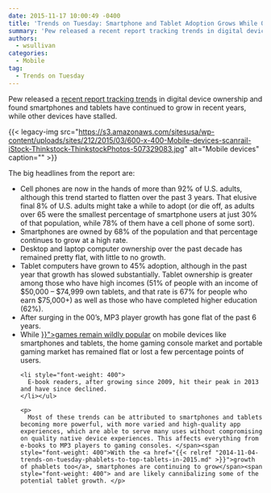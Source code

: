 ```yaml
---
date: 2015-11-17 10:00:49 -0400
title: 'Trends on Tuesday: Smartphone and Tablet Adoption Grows While Other Digital Devices Slump'
summary: 'Pew released a recent report tracking trends in digital device ownership and found smartphones and tablets have continued to grow in recent years, while other devices have stalled. The big headlines from the report are: Cell phones are now in the hands of more than 92% of U.S. adults, although this trend started to flatten'
authors:
  - wsullivan
categories:
  - Mobile
tag:
  - Trends on Tuesday
---
```


Pew released a [recent report tracking trends](http://www.pewinternet.org/2015/10/29/technology-device-ownership-2015/) in digital device ownership</span> <span style="font-weight: 400">and found smartphones and tablets have continued to grow in recent years, while other devices have stalled.</p> {{< legacy-img src="https://s3.amazonaws.com/sitesusa/wp-content/uploads/sites/212/2015/03/600-x-400-Mobile-devices-scanrail-iStock-Thinkstock-ThinkstockPhotos-507329083.jpg" alt="Mobile devices" caption="" >}} 

<p>
  The big headlines from the report are:
</p>

<ul>
  <li style="font-weight: 400">
    Cell phones are now in the hands of more than 92% of U.S. adults, although this trend started to flatten over the past 3 years. That elusive final 8% of U.S. adults might take a while to adopt (or die off, as adults over 65 were the smallest percentage of smartphone users at just 30% of that population, while 78% of them have a cell phone of some sort).
  </li>
  <li style="font-weight: 400">
    Smartphones are owned by 68% of the population and that percentage continues to grow at a high rate.
  </li>
  <li style="font-weight: 400">
    Desktop and laptop computer ownership over the past decade has remained pretty flat, with little to no growth.
  </li>
  <li style="font-weight: 400">
    Tablet computers have grown to 45% adoption, although in the past year that growth has slowed substantially. Tablet ownership is greater among those who have high incomes (51% of people with an income of $50,000 &#8211; $74,999 own tablets, and that rate is 67% for people who earn $75,000+) as well as those who have completed higher education (62%).
  </li>
  <li style="font-weight: 400">
    After surging in the 00’s, MP3 player growth has gone flat of the past 6 years.
  </li>
  <li style="font-weight: 400">
    While </span><span style="font-weight: 400"><a href="{{< relref "2015-09-01-trends-on-tuesday-mobile-messaging-and-social-app-research-released.md" >}}">games remain wildly popular</a> on mobile devices like smartphones and tablets</span><span style="font-weight: 400">, the home gaming console market and portable gaming market has remained flat or lost a few percentage points of users. </li> 
    
    <li style="font-weight: 400">
      E-book readers, after growing since 2009, hit their peak in 2013 and have since declined.
    </li></ul> 
    
    <p>
      Most of these trends can be attributed to smartphones and tablets becoming more powerful, with more varied and high-quality app experiences, which are able to serve many uses without compromising on quality native device experiences. This affects everything from e-books to MP3 players to gaming consoles. </span><span style="font-weight: 400">With the <a href="{{< relref "2014-11-04-trends-on-tuesday-phablets-to-top-tablets-in-2015.md" >}}">growth of phablets too</a>, smartphones are continuing to grow</span><span style="font-weight: 400"> and are likely cannibalizing some of the potential tablet growth. </p>